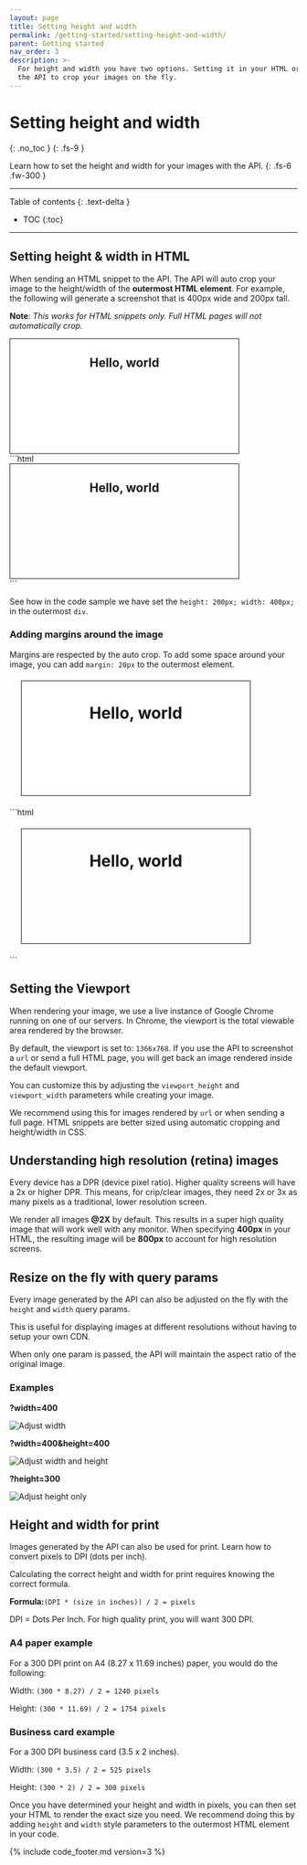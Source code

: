 ```yaml
---
layout: page
title: Setting height and width
permalink: /getting-started/setting-height-and-width/
parent: Getting started
nav_order: 3
description: >-
  For height and width you have two options. Setting it in your HTML or using
  the API to crop your images on the fly. 
---
```

# Setting height and width
{: .no_toc }
{: .fs-9 }

Learn how to set the height and width for your images with the API.
{: .fs-6 .fw-300 }

<hr>

Table of contents
{: .text-delta }
- TOC
{:toc}

<hr>

## Setting height & width in HTML

When sending an HTML snippet to the API. The API will auto crop your image to the height/width of the **outermost HTML element**. For example, the following will generate a screenshot that is 400px wide and 200px tall.

**Note**: _This works for HTML snippets only. Full HTML pages will not automatically crop._

<div class="code-example" markdown="1">
<div class="hcti-container">
  <div style="height: 200px; width: 400px; border: 1px solid; text-align: center; background-color: white;">
    <h2>Hello, world</h2>
  </div>
</div>

</div>
```html
<div style="height: 200px; width: 400px; border: 1px solid; text-align: center;">
  <h2>Hello, world</h2>
</div>
```

See how in the code sample we have set the `height: 200px; width: 400px;` in the outermost `div`.

### Adding margins around the image

Margins are respected by the auto crop. To add some space around your image, you can add `margin: 20px` to the outermost element.

<div class="code-example" markdown="1">

<div class="hcti-container">
  <div style="height: 200px; width: 400px; margin: 20px; border: 1px solid; text-align: center; background-color: white;">
    <h1>Hello, world</h1>
  </div>
</div>

</div>
```html
<div style="height: 200px; width: 400px; margin: 20px; border: 1px solid; text-align: center;">
  <h1>Hello, world</h1>
</div>
```

## Setting the Viewport

When rendering your image, we use a live instance of Google Chrome running on one of our servers. In Chrome, the viewport is the total viewable area rendered
by the browser. 

By default, the viewport is set to: `1366x768`. If you use the API to screenshot a `url` or send a full HTML page, you will get back an image
rendered inside the default viewport.

You can customize this by adjusting the `viewport_height` and `viewport_width` parameters while creating your image.

We recommend using this for images rendered by `url` or when sending a full page. HTML snippets are better sized using automatic cropping and height/width in CSS.

## Understanding high resolution (retina) images

Every device has a DPR (device pixel ratio). Higher quality screens will have a 2x or higher DPR. This means, for crip/clear images, they need 2x or 3x as many pixels
as a traditional, lower resolution screen.

We render all images **@2X** by default. This results in a super high quality image that will work well with any monitor. When specifying **400px** in your HTML, the resulting image will be **800px** to account for high resolution screens.

## Resize on the fly with query params

Every image generated by the API can also be adjusted on the fly with the `height` and `width` query params.

This is useful for displaying images at different resolutions without having to setup your own CDN.

When only one param is passed, the API will maintain the aspect ratio of the original image.

### Examples

**?width=400**

<img
  alt="Adjust width"
  ix-path="/assets/images/w400.jpeg"
  sizes="400px"
  ix-params='{
    "w": 400,
    "format": "auto"
  }'>

**?width=400&height=400**

<img
  alt="Adjust width and height"
  ix-path="/assets/images/w400h400.jpeg"
  sizes="400px"
  ix-params='{
    "w": 400,
    "format": "auto"
  }'>

**?height=300**

<img
  alt="Adjust height only"
  ix-path="/assets/images/h300.jpeg"
  sizes="400px"
  ix-params='{
    "w": 400,
    "format": "auto"
  }'>

## Height and width for print

Images generated by the API can also be used for print. Learn how to convert pixels to DPI (dots per inch).

Calculating the correct height and width for print requires knowing the correct formula.

**Formula:**`(DPI * (size in inches)) / 2 = pixels`

DPI = Dots Per Inch. For high quality print, you will want 300 DPI.

### A4 paper example

For a 300 DPI print on A4 \(8.27 x 11.69 inches\) paper, you would do the following:

Width: `(300 * 8.27) / 2 = 1240 pixels`

Height: `(300 * 11.69) / 2 = 1754 pixels`

### Business card example

For a 300 DPI business card \(3.5 x 2 inches\).

Width: `(300 * 3.5) / 2 = 525 pixels`

Height: `(300 * 2) / 2 = 300 pixels`

Once you have determined your height and width in pixels, you can then set your HTML to render the exact size you need. We recommend doing this by adding `height` and `width` style parameters to the outermost HTML element in your code.

{% include code_footer.md version=3 %}
